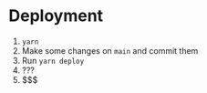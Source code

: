 # Deployment

1. `yarn`
2. Make some changes on `main` and commit them
3. Run `yarn deploy`
4. ???
5. $$$
